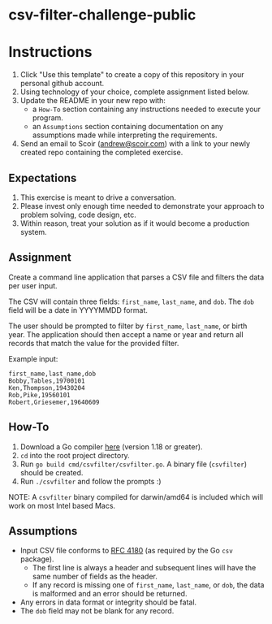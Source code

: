 # csv-filter-challenge-public
# Instructions
1. Click "Use this template" to create a copy of this repository in your personal github account.  
1. Using technology of your choice, complete assignment listed below.
1. Update the README in your new repo with:
    * a `How-To` section containing any instructions needed to execute your program.
    * an `Assumptions` section containing documentation on any assumptions made while interpreting the requirements.
1. Send an email to Scoir (andrew@scoir.com) with a link to your newly created repo containing the completed exercise.

## Expectations
1. This exercise is meant to drive a conversation. 
1. Please invest only enough time needed to demonstrate your approach to problem solving, code design, etc.
1. Within reason, treat your solution as if it would become a production system.

## Assignment
Create a command line application that parses a CSV file and filters the data per user input.

The CSV will contain three fields: `first_name`, `last_name`, and `dob`. The `dob` field will be a date in YYYYMMDD format.

The user should be prompted to filter by `first_name`, `last_name`, or birth year. The application should then accept a name or year and return all records that match the value for the provided filter. 

Example input:
```
first_name,last_name,dob
Bobby,Tables,19700101
Ken,Thompson,19430204
Rob,Pike,19560101
Robert,Griesemer,19640609
```

## How-To

1. Download a Go compiler [here](https://go.dev/dl/) (version 1.18 or greater).
2. `cd` into the root project directory.
3. Run `go build cmd/csvfilter/csvfilter.go`. A binary file (`csvfilter`) should be created.
4. Run `./csvfilter` and follow the prompts :)

NOTE: A `csvfilter` binary compiled for darwin/amd64 is included which will work on most Intel based Macs.

## Assumptions

- Input CSV file conforms to [RFC 4180](https://www.rfc-editor.org/rfc/rfc4180.html) (as required by the Go `csv` package).
    - The first line is always a header and subsequent lines will have the same number of fields as the header.
    - If any record is missing one of `first_name`, `last_name`, or `dob`, the data is malformed and an error should be returned.
- Any errors in data format or integrity should be fatal.
- The `dob` field may not be blank for any record.